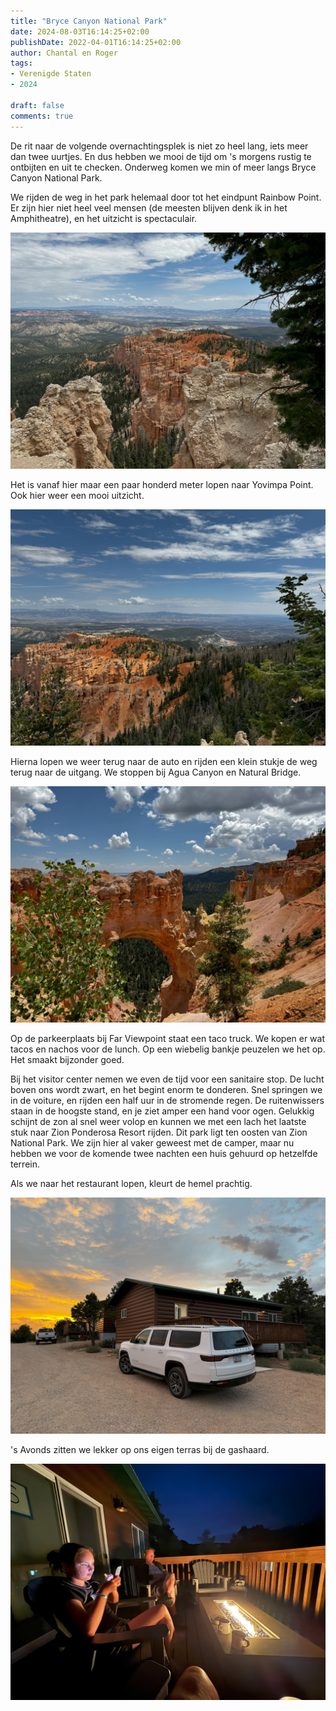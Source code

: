```yaml
---
title: "Bryce Canyon National Park"
date: 2024-08-03T16:14:25+02:00
publishDate: 2022-04-01T16:14:25+02:00
author: Chantal en Roger
tags:
- Verenigde Staten
- 2024

draft: false
comments: true
---
```


De rit naar de volgende overnachtingsplek is niet zo heel lang, iets meer dan twee uurtjes. En dus hebben we mooi de tijd om 's morgens rustig te ontbijten en uit te checken. Onderweg komen we min of meer langs Bryce Canyon National Park.

We rijden de weg in het park helemaal door tot het eindpunt Rainbow Point. Er zijn hier niet heel veel mensen (de meesten blijven denk ik in het Amphitheatre), en het uitzicht is spectaculair.

![Rainbow Point](./images/IMG_5503.jpg)

Het is vanaf hier maar een paar honderd meter lopen naar Yovimpa Point. Ook hier weer een mooi uitzicht.

![Yovimpa Point](./images/IMG_5516.jpg)

Hierna lopen we weer terug naar de auto en rijden een klein stukje de weg terug naar de uitgang. We stoppen bij Agua Canyon en Natural Bridge.

![Natural Bridge](./images/IMG_5517.jpg)

Op de parkeerplaats bij Far Viewpoint staat een taco truck. We kopen er wat tacos en nachos voor de lunch. Op een wiebelig bankje peuzelen we het op. Het smaakt bijzonder goed.

Bij het visitor center nemen we even de tijd voor een sanitaire stop. De lucht boven ons wordt zwart, en het begint enorm te donderen. Snel springen we in de voiture, en rijden een half uur in de stromende regen. De ruitenwissers staan in de hoogste stand, en je ziet amper een hand voor ogen. Gelukkig schijnt de zon al snel weer volop en kunnen we met een lach het laatste stuk naar Zion Ponderosa Resort rijden. Dit park ligt ten oosten van Zion National Park. We zijn hier al vaker geweest met de camper, maar nu hebben we voor de komende twee nachten een huis gehuurd op hetzelfde terrein.

Als we naar het restaurant lopen, kleurt de hemel prachtig.

![Zion Ponderosa](./images/IMG_5523.jpg)

's Avonds zitten we lekker op ons eigen terras bij de gashaard.

![Zion Ponderosa](./images/IMG_0241.jpg)
